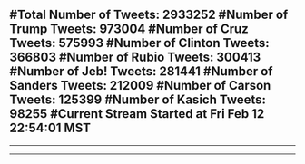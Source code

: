 #Total Number of Tweets: 2933252 
#Number of Trump Tweets: 973004
#Number of Cruz Tweets: 575993
#Number of Clinton Tweets: 366803
#Number of Rubio Tweets: 300413
#Number of Jeb! Tweets: 281441
#Number of Sanders Tweets: 212009
#Number of Carson Tweets: 125399
#Number of Kasich Tweets: 98255
#Current Stream Started at Fri Feb 12 22:54:01 MST
---
---
---
